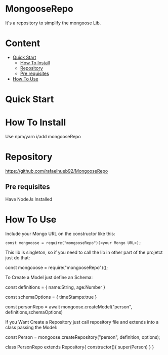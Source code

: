# MongooseRepo

It's a repository to simplify the mongoose Lib.

# Content

- [Quick Start](#quick-start)
  - [How To Install](#How-To-Install)
  - [Repository](#Repository)
  - [Pre requisites](#Pre-requisites)
- [How To Use](#How-To-Use)


# Quick Start

# How To Install

Use npm/yarn i/add mongooseRepo

# Repository

https://github.com/rafaelhueb92/MongooseRepo

## Pre requisites

Have NodeJs Installed

# How To Use

Include your Mongo URL on the constructor like this:
 
    const mongooose = require("mongooseRepo")(<your Mongo URL>);

This lib is singleton, so if you need to call the lib in other part of the projetct just do that:

 const mongooose = require("mongooseRepo")();

To Create a Model just define an Schema:

const definitions = {
  name:String,
  age:Number
}

const schemaOptions = {
  timeStamps:true
}

const personRepo = await mongoose.createModel("person", definitions,schemaOptions)

If you Want Create a Repository just call repository file and extends into a class passing the Model:

const Person = mongoose.createRepository("person", definition, options);

class PersonRepo extends Repository{
    constructor(){
        super(Person)
    }
}
